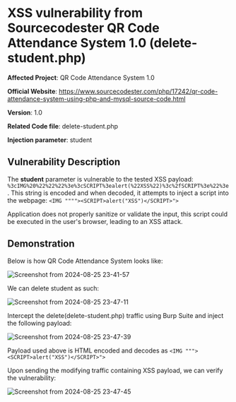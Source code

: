 
# XSS vulnerability from Sourcecodester QR Code Attendance System 1.0 (delete-student.php)

**Affected Project**: QR Code Attendance System 1.0

**Official Website**: https://www.sourcecodester.com/php/17242/qr-code-attendance-system-using-php-and-mysql-source-code.html

**Version**: 1.0

**Related Code file**: delete-student.php

**Injection parameter**: student

## Vulnerability Description

The **student** parameter is vulnerable to the tested XSS payload: `%3cIMG%20%22%22%22%3e%3cSCRIPT%3ealert(%22XSS%22)%3c%2fSCRIPT%3e%22%3e`. This string is encoded and when decoded, it attempts to inject a script into the webpage:
`<IMG """"><SCRIPT>alert("XSS")</SCRIPT>">`

Application does not properly sanitize or validate the input, this script could be executed in the user's browser, leading to an XSS attack.

## Demonstration
Below is how QR Code Attendance System looks like:

![Screenshot from 2024-08-25 23-41-57](https://github.com/user-attachments/assets/587643a5-a670-405f-80c5-a91ee76c1f27)

We can delete student as such:

![Screenshot from 2024-08-25 23-47-11](https://github.com/user-attachments/assets/eb41da60-ff06-4802-a657-5f915018dcf8)

Intercept the delete(delete-student.php) traffic using Burp Suite and inject the following payload:

![Screenshot from 2024-08-25 23-47-39](https://github.com/user-attachments/assets/113398ad-a44d-4955-82c4-36a3c58afc58)

Payload used above is HTML encoded and decodes as `<IMG """><SCRIPT>alert("XSS")</SCRIPT>">`

Upon sending the modifying traffic containing XSS payload, we can verify the vulnerability:

![Screenshot from 2024-08-25 23-47-45](https://github.com/user-attachments/assets/f4a983fa-a304-48cc-8dbf-cd7c8b8ec95a)
